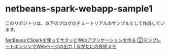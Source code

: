 # netbeans-spark-webapp-sample1

このリポジトリは、以下のブログのチュートリアルのサンプルとして作成しています。

[NetBeansでSparkを使ってサクッとWebアプリケーションを作る ②テンプレートエンジンでWebページの出力 | ながたにの技術メモ](http://nagatani.github.io/2016/06/08/netbeans-spark-web-2/)
